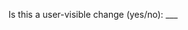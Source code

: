 Is this a user-visible change (yes/no): ___

<!-- If yes, please add the label "User-facing" to this PR -->
